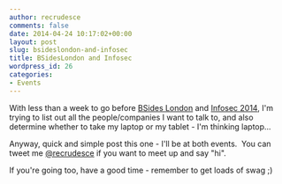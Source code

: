 ```yaml
---
author: recrudesce
comments: false
date: 2014-04-24 10:17:02+00:00
layout: post
slug: bsideslondon-and-infosec
title: BSidesLondon and Infosec
wordpress_id: 26
categories:
- Events
---
```


With less than a week to go before [BSides London](https://www.securitybsides.org.uk) and [Infosec 2014](http://www.infosec.co.uk), I'm trying to list out all the people/companies I want to talk to, and also determine whether to take my laptop or my tablet - I'm thinking laptop...

Anyway, quick and simple post this one - I'll be at both events.  You can tweet me [@recrudesce](https://twitter.com/recrudesce) if you want to meet up and say "hi".

If you're going too, have a good time - remember to get loads of swag ;)

